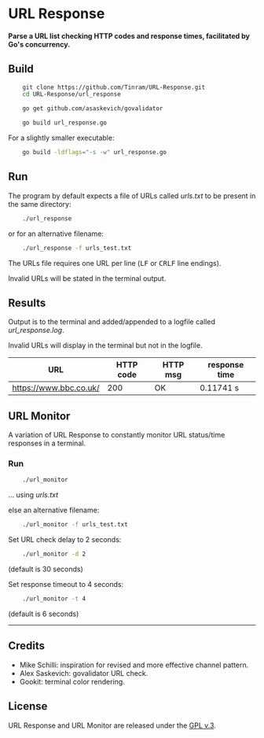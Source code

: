 
# URL Response


#### Parse a URL list checking HTTP codes and response times, facilitated by Go's concurrency.


## Build

```bash
    git clone https://github.com/Tinram/URL-Response.git
    cd URL-Response/url_response
```

```bash
    go get github.com/asaskevich/govalidator

    go build url_response.go
```

For a slightly smaller executable:

```bash
    go build -ldflags="-s -w" url_response.go
```


## Run

The program by default expects a file of URLs called *urls.txt* to be present in the same directory:

```bash
    ./url_response
```

or for an alternative filename:

```bash
    ./url_response -f urls_test.txt
```

The URLs file requires one URL per line (<kbd>LF</kbd> or <kbd>CR</kbd><kbd>LF</kbd> line endings).

Invalid URLs will be stated in the terminal output.


## Results

Output is to the terminal and added/appended to a logfile called *url_response.log*.

Invalid URLs will display in the terminal but not in the logfile.

URL | HTTP code | HTTP msg | response time |
---- | ---- | ---- | ---- |
https://www.bbc.co.uk/ | 200 | OK | 0.11741 s |


## URL Monitor

A variation of URL Response to constantly monitor URL status/time responses in a terminal.


### Run

```bash
    ./url_monitor
```

... using *urls.txt*

else an alternative filename:

```bash
    ./url_monitor -f urls_test.txt
```

Set URL check delay to 2 seconds:

```bash
    ./url_monitor -d 2
```

(default is 30 seconds)

Set response timeout to 4 seconds:

```bash
    ./url_monitor -t 4
```

(default is 6 seconds)

----


## Credits

+ Mike Schilli: inspiration for revised and more effective channel pattern.
+ Alex Saskevich: govalidator URL check.
+ Gookit: terminal color rendering.


## License

URL Response and URL Monitor are released under the [GPL v.3](https://www.gnu.org/licenses/gpl-3.0.html).
